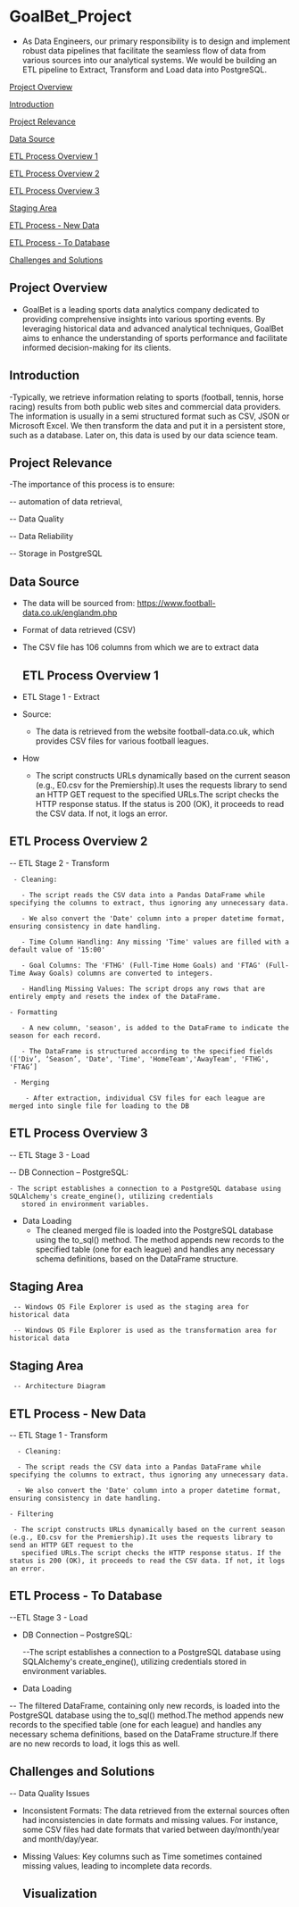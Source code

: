 # GoalBet_Project
- As Data Engineers, our primary responsibility is to design and implement robust data pipelines that facilitate the seamless flow of data from various sources into our analytical systems.  We would be building an ETL pipeline to Extract, Transform and Load data into PostgreSQL. 

[Project Overview](#project-overview)

[Introduction](#introduction)

[ Project Relevance](#project-relevance)

[Data Source](#data-source)

[ETL Process Overview 1](#etl-process-overview-1)

[ETL Process Overview 2](#etl-process-overview-2)

[ETL Process Overview 3](#etl-process-Overview-3)

[Staging Area](#staging-area)

[ETL Process - New Data](#etl-process-new-data)

[ETL Process - To Database](#etl-process-to-database)

[Challenges and Solutions](#challenge-and-solutions)

## Project Overview
- GoalBet is a leading sports data analytics company dedicated to
providing comprehensive insights into various sporting events.
By leveraging historical data and advanced analytical
techniques, GoalBet aims to enhance the understanding of
sports performance and facilitate informed decision-making for
its clients.

## Introduction
-Typically, we retrieve information relating to sports (football,
tennis, horse racing) results from both public web sites and
commercial data providers. The information is usually in a semi
structured format such as CSV, JSON or Microsoft Excel. We
then transform the data and put it in a persistent store, such as a
database. Later on, this data is used by our data science team.

## Project Relevance
  -The importance of this process is to ensure:

   -- automation of data retrieval,

   -- Data Quality

   -- Data Reliability

   -- Storage in PostgreSQL

## Data Source
- The data will be sourced from: https://www.football-data.co.uk/englandm.php

- Format of data retrieved (CSV)

- The CSV file has 106 columns from which we are to extract data

  ## ETL Process Overview 1
 -  ETL Stage 1 - Extract

   - Source:
      - The data is retrieved from the website football-data.co.uk, which provides CSV files for various football leagues.

   - How
     - The script constructs URLs dynamically based on the current season (e.g., E0.csv for the Premiership).It uses the requests
       library to send an HTTP GET request to the specified URLs.The script checks the HTTP response status. If the status is 200
       (OK), it proceeds to read the CSV data. If not, it logs an error.

   ## ETL Process Overview 2
  --  ETL Stage 2 - Transform

     - Cleaning:

       - The script reads the CSV data into a Pandas DataFrame while specifying the columns to extract, thus ignoring any unnecessary data.

       - We also convert the 'Date' column into a proper datetime format, ensuring consistency in date handling.

       - Time Column Handling: Any missing 'Time' values are filled with a default value of '15:00'

       - Goal Columns: The 'FTHG' (Full-Time Home Goals) and 'FTAG' (Full-Time Away Goals) columns are converted to integers.

       - Handling Missing Values: The script drops any rows that are entirely empty and resets the index of the DataFrame.

    - Formatting

       - A new column, 'season', is added to the DataFrame to indicate the season for each record.

       - The DataFrame is structured according to the specified fields (['Div’, ‘Season’, 'Date', 'Time', 'HomeTeam','AwayTeam', 'FTHG', 'FTAG’]

     - Merging

        - After extraction, individual CSV files for each league are merged into single file for loading to the DB
 
  ## ETL Process Overview 3
 --  ETL Stage 3 - Load

  -- DB Connection – PostgreSQL:

    - The script establishes a connection to a PostgreSQL database using SQLAlchemy's create_engine(), utilizing credentials
       stored in environment variables.

  - Data Loading
    - The cleaned merged file is loaded into the PostgreSQL database using the to_sql() method. The method appends new records to the specified table (one for each league) 
      and handles any necessary schema definitions, based on the DataFrame structure.

## Staging Area
     -- Windows OS File Explorer is used as the staging area for historical data

     -- Windows OS File Explorer is used as the transformation area for historical data

## Staging Area
     -- Architecture Diagram

## ETL Process - New Data
   -- ETL Stage 1 - Transform

      - Cleaning:

      - The script reads the CSV data into a Pandas DataFrame while specifying the columns to extract, thus ignoring any unnecessary data.

      - We also convert the 'Date' column into a proper datetime format, ensuring consistency in date handling.

    - Filtering

     - The script constructs URLs dynamically based on the current season (e.g., E0.csv for the Premiership).It uses the requests library to send an HTTP GET request to the 
       specified URLs.The script checks the HTTP response status. If the status is 200 (OK), it proceeds to read the CSV data. If not, it logs an error.

##  ETL Process - To Database
      
--ETL Stage 3 - Load

- DB Connection – PostgreSQL:

  --The script establishes a connection to a PostgreSQL database using SQLAlchemy's create_engine(), utilizing credentials stored in environment variables.

- Data Loading

 -- The filtered DataFrame, containing only new records, is loaded into the PostgreSQL database using the to_sql() method.The method
    appends new records to the specified table (one for each league) and handles any necessary schema definitions, based on the DataFrame
    structure.If there are no new records to load, it logs this as well.

## Challenges and Solutions
 -- Data Quality Issues

   - Inconsistent Formats: The data retrieved from the external sources often had inconsistencies in date formats and missing values. For instance, some CSV files had date 
     formats that varied between day/month/year and month/day/year.

   - Missing Values: Key columns such as Time sometimes contained missing values, leading to incomplete data records.

     ## Visualization


